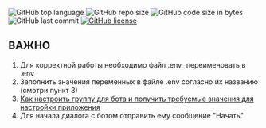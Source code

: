 ![GitHub top language](https://img.shields.io/github/languages/top/alfa-prime/simple-vk-chat-bot)
![GitHub repo size](https://img.shields.io/github/repo-size/alfa-prime/simple-vk-chat-bot)
![GitHub code size in bytes](https://img.shields.io/github/languages/code-size/alfa-prime/simple-vk-chat-bot)
![GitHub last commit](https://img.shields.io/github/last-commit/alfa-prime/simple-vk-chat-bot)
[![GitHub license](https://img.shields.io/github/license/Naereen/StrapDown.js.svg)](https://github.com/Naereen/StrapDown.js/blob/master/LICENSE)


## ВАЖНО
1. Для корректной работы необходимо файл .env_ переименовать в .env
2. Заполнить значения переменных в файле .env согласно их названию (смотри пункт 3)
3. [Как настроить группу для бота и получить требуемые значения для настройки приложения](documentation/get_and_set_values.MD)
4. Для начала диалога с ботом отправить ему сообщение "Начать"
